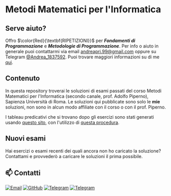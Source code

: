 # Metodi Matematici per l'Informatica

## Serve aiuto?

Offro $\color{Red}{\textbf{RIPETIZIONI}}$ per
_**Fondamenti di Programmazione**_ e _**Metodologie di Programmazione**_.
Per info o aiuto in generale puoi contattarmi via email
[andreapri.99@gmail.com](mailto:andreapri.99@gmail.com?subject=[MMI]%20Richiesta%20nuove%20soluzioni)
oppure su Telegram [@Andrea_1837592](https://t.me/Andrea_1837592).
Puoi trovare maggiori informazioni su di me [qui](https://princic-1837592.github.io/).

## Contenuto

In questa repository troverai le soluzioni di esami passati del corso Metodi Matematici per l'Informatica
(secondo canale, prof. Adolfo Piperno), Sapienza Università di Roma.
Le soluzioni qui pubblicate sono solo le **mie** soluzioni, non sono in alcun modo affiliate
con il corso o con il prof. Piperno.

I tableau predicativi che si trovano dopo gli esercizi sono stati generati usando
[questo sito](https://www.umsu.de/trees/), con l'utilizzo di
[questa procedura](https://en.wikipedia.org/wiki/Method_of_analytic_tableaux).

## Nuovi esami

Hai esercizi o esami recenti dei quali ancora non ho caricato la soluzione?
Contattami e provvederò a caricare le soluzioni il prima possibile.

## 📫 Contatti
[![Email](https://img.shields.io/badge/Email-andreapri.99@gmail.com-darkred?style=flat&logo=gmail)](mailto:andreapri.99@gmail.com?subject=[MMI]%20Richiesta%20nuove%20soluzioni)
[![GitHub](https://img.shields.io/badge/GitHub-Princic--1837592-black?style=flat&logo=github)](https://github.com/Princic-1837592)
[![Telegram](https://img.shields.io/badge/Telegram-Andrea__1837592-white?logo=telegram&logoColor=2CA5E0&style=flat)](https://t.me/Andrea_1837592)
[![Telegram](https://img.shields.io/badge/Instagram-Andrea_Princic-darkgreen?logo=instagram&logoColor=yellow&style=flat)](https://www.instagram.com/andreaprincic)